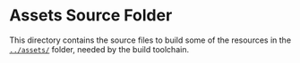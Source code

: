 # Assets Source Folder

This directory contains the source files to build some of the resources in the [`../assets/`][assets/] folder, needed by the build toolchain.


<!-----------------------------------------------------------------------------
                               REFERENCE LINKS
------------------------------------------------------------------------------>

[assets/]: ./assets/ "Navigate to folder"

<!-- EOF -->
